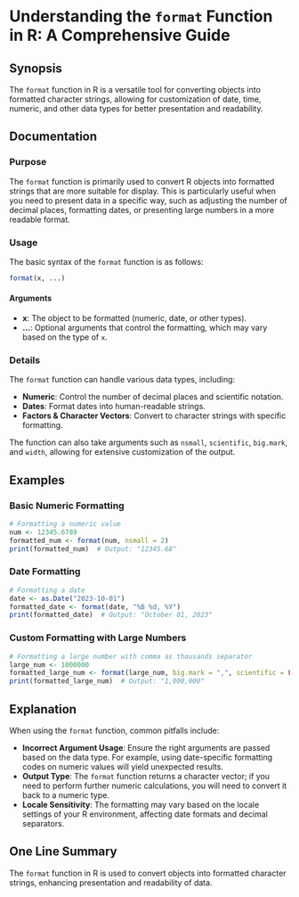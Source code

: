 <!--
Meta Description: # Understanding the `format` Function in R: A Comprehensive Guide ## Synopsis The `format` function in R is a versatile tool for converting objects in...
Meta Keywords: format, formatting, function, date, numeric
-->

# Understanding the `format` Function in R: A Comprehensive Guide

## Synopsis
The `format` function in R is a versatile tool for converting objects into formatted character strings, allowing for customization of date, time, numeric, and other data types for better presentation and readability.

## Documentation
### Purpose
The `format` function is primarily used to convert R objects into formatted strings that are more suitable for display. This is particularly useful when you need to present data in a specific way, such as adjusting the number of decimal places, formatting dates, or presenting large numbers in a more readable format.

### Usage
The basic syntax of the `format` function is as follows:

```R
format(x, ...)
```

#### Arguments
- **x**: The object to be formatted (numeric, date, or other types).
- **...**: Optional arguments that control the formatting, which may vary based on the type of `x`.

### Details
The `format` function can handle various data types, including:
- **Numeric**: Control the number of decimal places and scientific notation.
- **Dates**: Format dates into human-readable strings.
- **Factors & Character Vectors**: Convert to character strings with specific formatting.

The function can also take arguments such as `nsmall`, `scientific`, `big.mark`, and `width`, allowing for extensive customization of the output.

## Examples
### Basic Numeric Formatting
```R
# Formatting a numeric value
num <- 12345.6789
formatted_num <- format(num, nsmall = 2)
print(formatted_num)  # Output: "12345.68"
```

### Date Formatting
```R
# Formatting a date
date <- as.Date("2023-10-01")
formatted_date <- format(date, "%B %d, %Y")
print(formatted_date)  # Output: "October 01, 2023"
```

### Custom Formatting with Large Numbers
```R
# Formatting a large number with comma as thousands separator
large_num <- 1000000
formatted_large_num <- format(large_num, big.mark = ",", scientific = FALSE)
print(formatted_large_num)  # Output: "1,000,000"
```

## Explanation
When using the `format` function, common pitfalls include:
- **Incorrect Argument Usage**: Ensure the right arguments are passed based on the data type. For example, using date-specific formatting codes on numeric values will yield unexpected results.
- **Output Type**: The `format` function returns a character vector; if you need to perform further numeric calculations, you will need to convert it back to a numeric type.
- **Locale Sensitivity**: The formatting may vary based on the locale settings of your R environment, affecting date formats and decimal separators.

## One Line Summary
The `format` function in R is used to convert objects into formatted character strings, enhancing presentation and readability of data.